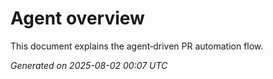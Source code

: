 # Agent overview
This document explains the agent‑driven PR automation flow.

_Generated on 2025-08-02 00:07 UTC_
